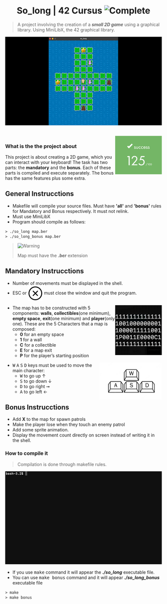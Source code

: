 <h1 align="center">So_long | 42 Cursus 
 <picture>
    <source media="(prefers-color-scheme: light)" srcset="https://raw.githubusercontent.com/Mqxx/GitHub-      Markdown/main/blockquotes/badge/light-theme/complete.svg">
  <img alt="Complete" src="https://raw.githubusercontent.com/Mqxx/GitHub-Markdown/main/blockquotes/badge/dark-theme/complete.svg">
  </picture>
</h1>

> A project involving the creation of a ***small 2D game*** using a graphical library. Using MiniLibX, the 42 graphical library.

<div align="center">
<img align="center"  width="600" src="readme_resources/SoLongExample.gif">
</div>
<br>
<br>
 <img align="right" width="150" src="readme_resources/Success.png">
 
### What is the the project about

 This project is about creating a 2D game, which you can interact with your keyboard! The task has two parts: the **mandatory** and the **bonus**. Each of these parts is compiled and execute separately. The bonus has the same features plus some extra.

## General Instrucctions

* Makefile will compile your source files. Must have **'all'** and **'bonus'** rules for Mandatory and Bonus respectively. It must not relink.
* Must use MiniLibX
* Program should compile as follows:
 
```shell
> ./so_long map.ber
> ./so_long_bonus map.ber
```
> <picture>
>   <source media="(prefers-color-scheme: light)" srcset="https://raw.githubusercontent.com/Mqxx/GitHub-Markdown/main/blockquotes/badge/light-theme/warning.svg">
>   <img alt="Warning" src="https://raw.githubusercontent.com/Mqxx/GitHub-Markdown/main/blockquotes/badge/dark-theme/warning.svg">
> </picture><br>
>
> Map must have the ***.ber*** extension

## Mandatory Instrucctions
* Number of movements must be displayed in the shell.
* ESC or <img align="center" src="readme_resources/x-circle.svg"> must close the window and quit the program.

<img align="right" width="150" src="readme_resources/FileMapExample.png">

* The map has to be constructed with 5 components: **walls**, **collectibles**(one minimum), **empty space**, **exit**(one minimum) and **player**(only one). These are the 5 Characters that a map is composed:
  * **0** for an empty space
  * **1** for a wall
  * **C** for a collectible
  * **E** for a map exit
  * **P** for the player’s starting position

<img align="right" width="200" src="readme_resources/wasd_keys.png">

* <kbd>W</kbd> <kbd>A</kbd> <kbd>S</kbd> <kbd>D</kbd> keys must be used to move the main character:
  * <kbd>W</kbd> to go up ↑
  * <kbd>S</kbd> to go down ↓
  * <kbd>D</kbd> to go right ➞
  * <kbd>A</kbd> to go left ←

## Bonus Instrucctions

* Add **X** to the map for spawn patrols 
* Make the player lose when they touch an enemy patrol
* Add some sprite animation. 
* Display the movement count directly on screen instead of writing it in the shell.
 
### How to compile it
> Compilation is done through makefile rules.


<div align="center">
<img width="1000" src="readme_resources/make_bash.gif">
</div>

* If you use <kbd>make</kbd> command it will appear the ***./so_long*** executable file.
* You can use <kbd>make bonus</kbd> command and it will appear ***./so_long_bonus*** executable file

```shell
> make
> make bonus
```



[//]: <> (<h3> <a href="https://github.com/JaeSeoKim/badge42"><img src="https://badge42.vercel.app/api/v2/clfo781th000608l4lo1z8jb2/project/2664278" alt="jcheel-n's 42 so_long Score" /></a></h3>)

[//]: <> (### | A project involving the creation of a small 2D game using a graphical library.)

[//]: <> (#### How it works)

[//]: <> (#### How to use it)

